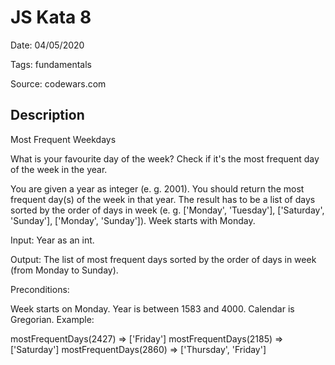 # JS Kata 8

Date: 04/05/2020

Tags: fundamentals

Source: codewars.com

## Description

Most Frequent Weekdays

What is your favourite day of the week? Check if it's the most frequent day of the week in the year.

You are given a year as integer (e. g. 2001). You should return the most frequent day(s) of the week in that year. The result has to be a list of days sorted by the order of days in week (e. g. ['Monday', 'Tuesday'], ['Saturday', 'Sunday'], ['Monday', 'Sunday']). Week starts with Monday.

Input: Year as an int.

Output: The list of most frequent days sorted by the order of days in week (from Monday to Sunday).

Preconditions:

Week starts on Monday.
Year is between 1583 and 4000.
Calendar is Gregorian.
Example:

mostFrequentDays(2427) => ['Friday']
mostFrequentDays(2185) => ['Saturday']
mostFrequentDays(2860) => ['Thursday', 'Friday']
